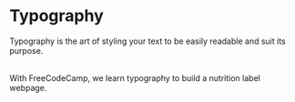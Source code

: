 # Typography
Typography is the art of styling your text to be easily readable and suit its purpose. <br><br>

With FreeCodeCamp, we learn typography to build a nutrition label webpage. <br><br> 


